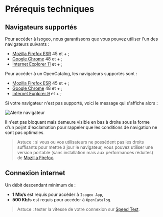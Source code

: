 # Prérequis techniques

## Navigateurs supportés

Pour accéder à Isogeo, nous garantissons que vous pouvez utiliser l&apos;un des navigateurs suivants :

* [Mozilla Firefox ESR](https://www.mozilla.org/en-US/firefox/organizations/faq/) 45 et + ;
* [Google Chrome](https://www.google.fr/chrome/browser/desktop/) 48 et + ;
* [Internet Explorer 11](http://windows.microsoft.com/fr-fr/internet-explorer/download-ie)  et + ;

Pour accéder à un OpenCatalog, les navigateurs supportés sont :

* [Mozilla Firefox ESR](https://www.mozilla.org/en-US/firefox/organizations/faq/) 45 et + ;
* [Google Chrome](https://www.google.fr/chrome/browser/desktop/) 48 et + ;
* [Internet Explorer 9](http://windows.microsoft.com/fr-fr/internet-explorer/download-ie)  et + ;

Si votre navigateur n&apos;est pas supporté, voici le message qui s&apos;affiche alors :

![Alerte navigateur](/assets/OC_browser_alert.png "Message qui s&apos;affiche en cas de navigateur non supporté")

Il n&apos;est pas bloquant mais demeure visible en bas à droite sous la forme d&apos;un poijnt d&apos;exclamation pour rappeler que les conditions de navigation ne sont pas optimales.

> Astuce : si vous ou vos utilisateurs ne possèdent pas les droits suffisants pour mettre à jour le navigateur, vous pouvez utiliser une version portable (sans installation mais aux performances réduites) de [Mozilla Firefox](http://portableapps.com/apps/internet/firefox_portable/localization).

## Connexion internet

Un débit descendant minimum de :

* **1 Mb/s** est requis pour accéder à `Isogeo App`,
* **500 Kb/s** est requis pour accéder à `OpenCatalog`.

> Astuce : tester la vitesse de votre connexion sur [Speed Test](http://www.speedtest.net).

